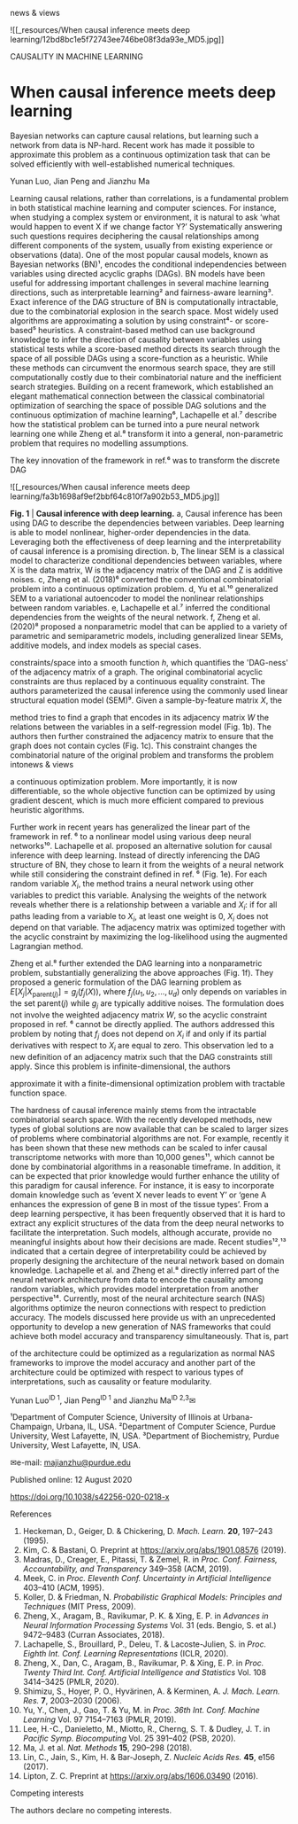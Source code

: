 news & views

![[_resources/When causal inference meets deep learning/12bd8bc1e5f72743ee746be08f3da93e_MD5.jpg]]

CAUSALITY IN MACHINE LEARNING

# When causal inference meets deep learning

Bayesian networks can capture causal relations, but learning such a network from data is NP-hard. Recent work has made it possible to approximate this problem as a continuous optimization task that can be solved efficiently with well-established numerical techniques.

Yunan Luo, Jian Peng and Jianzhu Ma

Learning causal relations, rather than correlations, is a fundamental problem in both statistical machine learning and computer sciences. For instance, when studying a complex system or environment, it is natural to ask ‘what would happen to event X if we change factor Y?’ Systematically answering such questions requires deciphering the causal relationships among different components of the system, usually from existing experience or observations (data). One of the most popular causal models, known as Bayesian networks (BN)¹, encodes the conditional independencies between variables using directed acyclic graphs (DAGs). BN models have been useful for addressing important challenges in several machine learning directions, such as interpretable learning² and fairness-aware learning³. Exact inference of the DAG structure of BN is computationally intractable, due to the combinatorial explosion in the search space. Most widely used algorithms are approximating a solution by using constraint⁴- or score-based⁵ heuristics. A constraint-based method can use background knowledge to infer the direction of causality between variables using statistical tests while a score-based method directs its search through the space of all possible DAGs using a score-function as a heuristic. While these methods can circumvent the enormous search space, they are still computationally costly due to their combinatorial nature and the inefficient search strategies. Building on a recent framework, which established an elegant mathematical connection between the classical combinatorial optimization of searching the space of possible DAG solutions and the continuous optimization of machine learning⁶, Lachapelle et al.⁷ describe how the statistical problem can be turned into a pure neural network learning one while Zheng et al.⁸ transform it into a general, non-parametric problem that requires no modelling assumptions.

The key innovation of the framework in ref.⁶ was to transform the discrete DAG

![[_resources/When causal inference meets deep learning/fa3b1698af9ef2bbf64c810f7a902b53_MD5.jpg]]

**Fig. 1** | **Causal inference with deep learning.** a, Causal inference has been using DAG to describe the dependencies between variables. Deep learning is able to model nonlinear, higher-order dependencies in the data. Leveraging both the effectiveness of deep learning and the interpretability of causal inference is a promising direction. b, The linear SEM is a classical model to characterize conditional dependencies between variables, where X is the data matrix, W is the adjacency matrix of the DAG and Z is additive noises. c, Zheng et al. (2018)⁶ converted the conventional combinatorial problem into a continuous optimization problem. d, Yu et al.¹⁰ generalized SEM to a variational autoencoder to model the nonlinear relationships between random variables. e, Lachapelle et al.⁷ inferred the conditional dependencies from the weights of the neural network. f, Zheng et al. (2020)⁸ proposed a nonparametric model that can be applied to a variety of parametric and semiparametric models, including generalized linear SEMs, additive models, and index models as special cases.

constraints/space into a smooth function *h*, which quantifies the 'DAG-ness' of the adjacency matrix of a graph. The original combinatorial acyclic constraints are thus replaced by a continuous equality constraint. The authors parameterized the causal inference using the commonly used linear structural equation model (SEM)⁹. Given a sample-by-feature matrix *X*, the

method tries to find a graph that encodes in its adjacency matrix *W* the relations between the variables in a self-regression model (Fig. 1b). The authors then further constrained the adjacency matrix to ensure that the graph does not contain cycles (Fig. 1c). This constraint changes the combinatorial nature of the original problem and transforms the problem intonews & views

a continuous optimization problem. More importantly, it is now differentiable, so the whole objective function can be optimized by using gradient descent, which is much more efficient compared to previous heuristic algorithms.

Further work in recent years has generalized the linear part of the framework in ref. ⁶ to a nonlinear model using various deep neural networks¹⁰. Lachapelle et al. proposed an alternative solution for causal inference with deep learning. Instead of directly inferencing the DAG structure of BN, they chose to learn it from the weights of a neural network while still considering the constraint defined in ref. ⁶ (Fig. 1e). For each random variable $X_i$, the method trains a neural network using other variables to predict this variable. Analysing the weights of the network reveals whether there is a relationship between a variable and $X_i$: if for all paths leading from a variable to $X_i$, at least one weight is 0, $X_i$ does not depend on that variable. The adjacency matrix was optimized together with the acyclic constraint by maximizing the log-likelihood using the augmented Lagrangian method.

Zheng et al.⁸ further extended the DAG learning into a nonparametric problem, substantially generalizing the above approaches (Fig. 1f). They proposed a generic formulation of the DAG learning problem as $E[X_j|X_{\text{parent}(j)}] = g_j(f_j(X))$, where $f_j(u_1, u_2, \dots, u_d)$ only depends on variables in the set $\text{parent}(j)$ while $g_j$ are typically additive noises. The formulation does not involve the weighted adjacency matrix $W$, so the acyclic constraint proposed in ref. ⁶ cannot be directly applied. The authors addressed this problem by noting that $f_j$ does not depend on $X_i$ if and only if its partial derivatives with respect to $X_i$ are equal to zero. This observation led to a new definition of an adjacency matrix such that the DAG constraints still apply. Since this problem is infinite-dimensional, the authors

approximate it with a finite-dimensional optimization problem with tractable function space.

The hardness of causal inference mainly stems from the intractable combinatorial search space. With the recently developed methods, new types of global solutions are now available that can be scaled to larger sizes of problems where combinatorial algorithms are not. For example, recently it has been shown that these new methods can be scaled to infer causal transcriptome networks with more than 10,000 genes¹¹, which cannot be done by combinatorial algorithms in a reasonable timeframe. In addition, it can be expected that prior knowledge would further enhance the utility of this paradigm for causal inference. For instance, it is easy to incorporate domain knowledge such as ‘event X never leads to event Y’ or ‘gene A enhances the expression of gene B in most of the tissue types’. From a deep learning perspective, it has been frequently observed that it is hard to extract any explicit structures of the data from the deep neural networks to facilitate the interpretation. Such models, although accurate, provide no meaningful insights about how their decisions are made. Recent studies¹²,¹³ indicated that a certain degree of interpretability could be achieved by properly designing the architecture of the neural network based on domain knowledge. Lachapelle et al. and Zheng et al.⁸ directly inferred part of the neural network architecture from data to encode the causality among random variables, which provides model interpretation from another perspective¹⁴. Currently, most of the neural architecture search (NAS) algorithms optimize the neuron connections with respect to prediction accuracy. The models discussed here provide us with an unprecedented opportunity to develop a new generation of NAS frameworks that could achieve both model accuracy and transparency simultaneously. That is, part

of the architecture could be optimized as a regularization as normal NAS frameworks to improve the model accuracy and another part of the architecture could be optimized with respect to various types of interpretations, such as causality or feature modularity.

Yunan Luo<sup>ID 1</sup>, Jian Peng<sup>ID 1</sup> and Jianzhu Ma<sup>ID 2,3</sup>✉

¹Department of Computer Science, University of Illinois at Urbana-Champaign, Urbana, IL, USA. ²Department of Computer Science, Purdue University, West Lafayette, IN, USA. ³Department of Biochemistry, Purdue University, West Lafayette, IN, USA.

✉e-mail: majianzhu@purdue.edu

Published online: 12 August 2020

https://doi.org/10.1038/s42256-020-0218-x

References

1. Heckeman, D., Geiger, D. & Chickering, D. *Mach. Learn.* **20**, 197–243 (1995).
2. Kim, C. & Bastani, O. Preprint at https://arxiv.org/abs/1901.08576 (2019).
3. Madras, D., Creager, E., Pitassi, T. & Zemel, R. in *Proc. Conf. Fairness, Accountability, and Transparency* 349–358 (ACM, 2019).
4. Meek, C. in *Proc. Eleventh Conf. Uncertainty in Artificial Intelligence* 403–410 (ACM, 1995).
5. Koller, D. & Friedman, N. *Probabilistic Graphical Models: Principles and Techniques* (MIT Press, 2009).
6. Zheng, X., Aragam, B., Ravikumar, P. K. & Xing, E. P. in *Advances in Neural Information Processing Systems* Vol. 31 (eds. Bengio, S. et al.) 9472–9483 (Curran Associates, 2018).
7. Lachapelle, S., Brouillard, P., Deleu, T. & Lacoste-Julien, S. in *Proc. Eighth Int. Conf. Learning Representations* (ICLR, 2020).
8. Zheng, X., Dan, C., Aragam, B., Ravikumar, P. & Xing, E. P. in *Proc. Twenty Third Int. Conf. Artificial Intelligence and Statistics* Vol. 108 3414–3425 (PMLR, 2020).
9. Shimizu, S., Hoyer, P. O., Hyvärinen, A. & Kerminen, A. *J. Mach. Learn. Res.* **7**, 2003–2030 (2006).
10. Yu, Y., Chen, J., Gao, T. & Yu, M. in *Proc. 36th Int. Conf. Machine Learning* Vol. 97 7154–7163 (PMLR, 2019).
11. Lee, H.-C., Danieletto, M., Miotto, R., Cherng, S. T. & Dudley, J. T. in *Pacific Symp. Biocomputing* Vol. 25 391–402 (PSB, 2020).
12. Ma, J. et al. *Nat. Methods* **15**, 290–298 (2018).
13. Lin, C., Jain, S., Kim, H. & Bar-Joseph, Z. *Nucleic Acids Res.* **45**, e156 (2017).
14. Lipton, Z. C. Preprint at https://arxiv.org/abs/1606.03490 (2016).

Competing interests

The authors declare no competing interests.